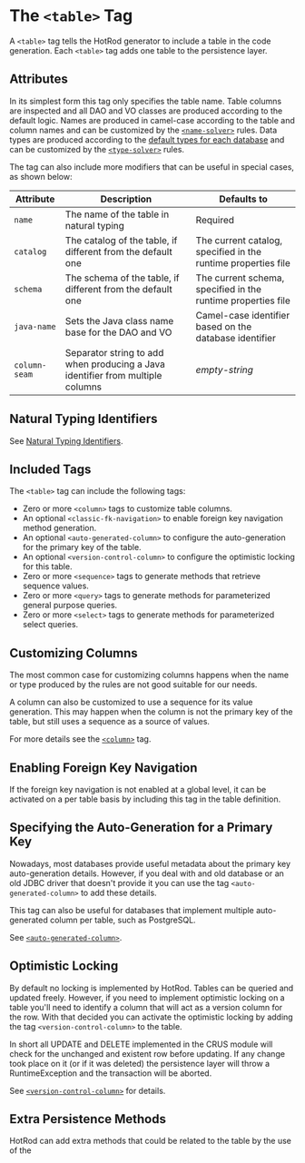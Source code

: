 # The `<table>` Tag

A `<table>` tag tells the HotRod generator to include a table in the code generation. Each `<table>` tag adds one table
to the persistence layer.

## Attributes

In its simplest form this tag only specifies the table name. Table columns are inspected and all DAO and VO
classes are produced according to the default logic. Names are produced in camel-case according to the
table and column names and can be customized by the [`<name-solver>`](./name-solver.md) rules. Data types are produced
according to the [default types for each database](../supported-databases.md) and can be customized by 
the [`<type-solver>`](./type-solver.md) rules.

The tag can also include more modifiers that can be useful in special cases, as shown below:

| Attribute | Description | Defaults to |
| --- | --- | --- |
| `name` | The name of the table in natural typing | Required |
| `catalog` | The catalog of the table, if different from the default one | The current catalog, specified in the runtime properties file |
| `schema` | The schema of the table, if different from the default one | The current schema, specified in the runtime properties file |
| `java-name` | Sets the Java class name base for the DAO and VO | Camel-case identifier based on the database identifier |
| `column-seam` | Separator string to add when producing a Java identifier from multiple columns | *empty-string* |

## Natural Typing Identifiers

See [Natural Typing Identifiers](../natural-typing-identifiers.md).

## Included Tags

The `<table>` tag can include the following tags:
- Zero or more `<column>` tags to customize table columns.
- An optional `<classic-fk-navigation>` to enable foreign key navigation method generation.
- An optional `<auto-generated-column>` to configure the auto-generation for the primary key of the table.
- An optional `<version-control-column>` to configure the optimistic locking for this table.
- Zero or more `<sequence>` tags to generate methods that retrieve sequence values.
- Zero or more `<query>` tags to generate methods for parameterized general purpose queries.
- Zero or more `<select>` tags to generate methods for parameterized select queries.

## Customizing Columns

The most common case for customizing columns happens when the name or type produced by the rules are not good suitable
for our needs.

A column can also be customized to use a sequence for its value generation. This may happen when the column is not the primary
key of the table, but still uses a sequence as a source of values.

For more details see the [`<column>`](./column.md) tag.

## Enabling Foreign Key Navigation

If the foreign key navigation is not enabled at a global level, it can be activated on a per table basis by including this tag in the table definition.

## Specifying the Auto-Generation for a Primary Key

Nowadays, most databases provide useful metadata about the primary key auto-generation details. However, if you deal with
and old database or an old JDBC driver that doesn't provide it you can use the tag `<auto-generated-column>` to add these details. 

This tag can also be useful for databases that implement multiple auto-generated column per table, such as PostgreSQL.

See [`<auto-generated-column>`](auto-generated-column.md).

## Optimistic Locking

By default no locking is implemented by HotRod. Tables can be queried and updated freely. However, if you need to implement optimistic
locking on a table you'll need to identify a column that will act as a version column for the row. With that decided you can activate
the optimistic locking by adding the tag `<version-control-column>` to the table. 

In short all UPDATE and DELETE implemented in the CRUS module will check for the unchanged and existent row before updating. If any change
took place on it (or if it was deleted) the persistence layer will throw a RuntimeException and the transaction will be aborted.

See [`<version-control-column>`](version-control-column.md) for details.

## Extra Persistence Methods

HotRod can add extra methods that could be related to the table by the use of the 








